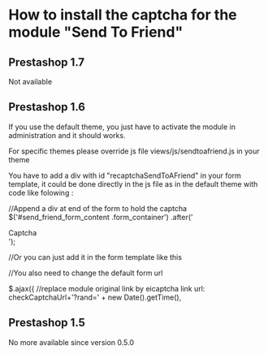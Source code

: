 # How to install the captcha for the module "Send To Friend"

Prestashop 1.7
---
Not available

Prestashop 1.6
---

If you use the default theme, you just have to activate the module in administration and it should works.

For specific themes please override js file views/js/sendtoafriend.js in your theme

You have to add a div with id "recaptchaSendToAFriend" in your form template, it could be done directly in the js file as in the default theme with code like folowing :

//Append a div at end of the form to hold the captcha
    $('#send_friend_form_content .form_container')
            .after('<div class="captcha-content"><label for="captcha">Captcha</label><div id="recaptchaSendToAFriend"></div>');

//Or you can just add it in the form template like this
<div id="recaptchaSendToAFriend"></div>

//You also need to change the default form url

$.ajax({
//replace module original link by eicaptcha link
url: checkCaptchaUrl+'?rand=' + new Date().getTime(),

Prestashop 1.5
---
No more available since version 0.5.0